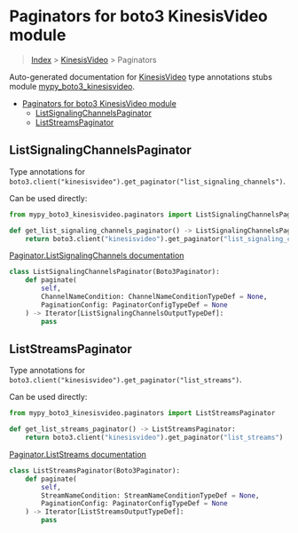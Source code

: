 # Paginators for boto3 KinesisVideo module

> [Index](../index.md) > [KinesisVideo](./index.md) > Paginators

Auto-generated documentation for [KinesisVideo](https://boto3.amazonaws.com/v1/documentation/api/latest/reference/services/kinesisvideo.html#KinesisVideo)
type annotations stubs module [mypy_boto3_kinesisvideo](https://pypi.org/project/mypy-boto3-kinesisvideo/).

- [Paginators for boto3 KinesisVideo module](#paginators-for-boto3-kinesisvideo-module)
  - [ListSignalingChannelsPaginator](#listsignalingchannelspaginator)
  - [ListStreamsPaginator](#liststreamspaginator)

## ListSignalingChannelsPaginator

Type annotations for `boto3.client("kinesisvideo").get_paginator("list_signaling_channels")`.

Can be used directly:

```python
from mypy_boto3_kinesisvideo.paginators import ListSignalingChannelsPaginator

def get_list_signaling_channels_paginator() -> ListSignalingChannelsPaginator:
    return boto3.client("kinesisvideo").get_paginator("list_signaling_channels")
```

[Paginator.ListSignalingChannels documentation](https://boto3.amazonaws.com/v1/documentation/api/latest/reference/services/kinesisvideo.html#KinesisVideo.Paginator.ListSignalingChannels)

```python
class ListSignalingChannelsPaginator(Boto3Paginator):
    def paginate(
        self,
        ChannelNameCondition: ChannelNameConditionTypeDef = None,
        PaginationConfig: PaginatorConfigTypeDef = None
    ) -> Iterator[ListSignalingChannelsOutputTypeDef]:
        pass
```
## ListStreamsPaginator

Type annotations for `boto3.client("kinesisvideo").get_paginator("list_streams")`.

Can be used directly:

```python
from mypy_boto3_kinesisvideo.paginators import ListStreamsPaginator

def get_list_streams_paginator() -> ListStreamsPaginator:
    return boto3.client("kinesisvideo").get_paginator("list_streams")
```

[Paginator.ListStreams documentation](https://boto3.amazonaws.com/v1/documentation/api/latest/reference/services/kinesisvideo.html#KinesisVideo.Paginator.ListStreams)

```python
class ListStreamsPaginator(Boto3Paginator):
    def paginate(
        self,
        StreamNameCondition: StreamNameConditionTypeDef = None,
        PaginationConfig: PaginatorConfigTypeDef = None
    ) -> Iterator[ListStreamsOutputTypeDef]:
        pass
```